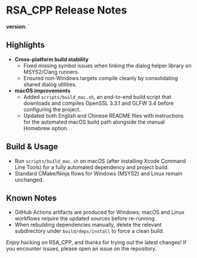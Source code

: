 # RSA_CPP Release Notes
**version**: `
## Highlights
- **Cross-platform build stability**  
  - Fixed missing symbol issues when linking the dialog helper library on MSYS2/Clang runners.  
  - Ensured non-Windows targets compile cleanly by consolidating shared dialog utilities.
- **macOS improvements**  
  - Added `scripts/build_mac.sh`, an end-to-end build script that downloads and compiles OpenSSL 3.3.1 and GLFW 3.4 before configuring the project.  
  - Updated both English and Chinese README files with instructions for the automated macOS build path alongside the manual Homebrew option.

## Build & Usage
- Run `scripts/build_mac.sh` on macOS (after installing Xcode Command Line Tools) for a fully automated dependency and project build.
- Standard CMake/Ninja flows for Windows (MSYS2) and Linux remain unchanged.

## Known Notes
- GitHub Actions artifacts are produced for Windows; macOS and Linux workflows require the updated sources before re-running.
- When rebuilding dependencies manually, delete the relevant subdirectory under `build/deps/install` to force a clean build.

Enjoy hacking on RSA_CPP, and thanks for trying out the latest changes! If you encounter issues, please open an issue on the repository.

